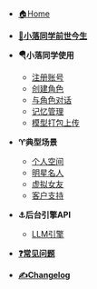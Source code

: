 <!-- markdownlint-disable first-line-h1 -->

- [:house:Home](/)
- [**:1st_place_medal:小落同学前世今生**](story.md "Classmate Xiao-luo's story")

- **:parachute:小落同学使用**

    - [注册账号](how-to-use/register.md "register")
    - [创建角色](how-to-use/role-create.md "create a role of your own")
    - [与角色对话](how-to-use/role-play.md "chat and play with roles")
    - [记忆管理](how-to-use/role-memory.md "role memory management")
    - [模型打包上传](how-to-use/live2d_model_file_upload.md "live2d model upload guide")

- **:aries:典型场景**

    - [个人空间](scenarios/personals.md "personal information exibition")
    - [明星名人](scenarios/celebrity.md "celebrity information exibition")
    - [虚拟女友](scenarios/girlfriend.md "Your digital girl friend")
    - [客户支持](scenarios/customer-support.md "customer-support")

- **:anchor:后台引擎API**

    - [LLM引擎](engine-api/llm_models.md)

- [**:question:常见问题**](faq.md "Frequently Asked Questions")
- [**:writing_hand:Changelog**](changelog.md)

<!-- markdownlint-enable first-line-h1 -->
<!--
* [Guide](guide.md)
* [Contributing](contributing.md)
* [Release Notes](release-notes.md)
* [License](license.md)
* [About](about.md)
* [Contact](contact.md)
* [Privacy Policy](privacy-policy.md)
* [Terms of Service](terms-of-service.md)
-->
